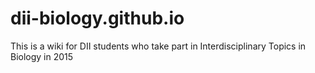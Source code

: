 # dii-biology.github.io
This is a wiki for DII students who take part in Interdisciplinary Topics in Biology in 2015
